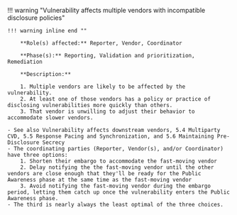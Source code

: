 <a name="18"></a>
!!! warning "Vulnerability affects multiple vendors with incompatible disclosure policies"

    !!! warning inline end ""

        **Role(s) affected:** Reporter, Vendor, Coordinator

        **Phase(s):** Reporting, Validation and prioritization, Remediation

        **Description:**

        1. Multiple vendors are likely to be affected by the vulnerability.
        2. At least one of those vendors has a policy or practice of disclosing vulnerabilities more quickly than others.
        3. That vendor is unwilling to adjust their behavior to accommodate slower vendors.

    - See also Vulnerability affects downstream vendors, 5.4 Multiparty CVD, 5.5 Response Pacing and Synchronization, and 5.6 Maintaining Pre-Disclosure Secrecy
    - The coordinating parties (Reporter, Vendor(s), and/or Coordinator) have three options:
        1. Shorten their embargo to accommodate the fast-moving vendor
        2. Delay notifying the the fast-moving vendor until the other vendors are close enough that they'll be ready for the Public Awareness phase at the same time as the fast-moving vendor
        3. Avoid notifying the fast-moving vendor during the embargo period, letting them catch up once the vulnerability enters the Public Awareness phase.
    - The third is nearly always the least optimal of the three choices.

